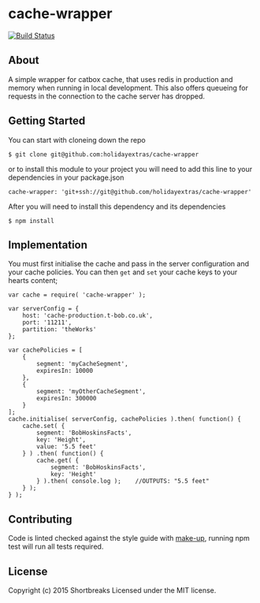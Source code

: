 # cache-wrapper

[![Build Status](https://api.shippable.com/projects/54ff09505ab6cc135296f99e/badge?branchName=master)](https://app.shippable.com/projects/54ff09505ab6cc135296f99e/builds/latest)

## About

A simple wrapper for catbox cache, that uses redis in production and memory when running in local development. This also offers queueing for requests in the connection to the cache server has dropped.

## Getting Started

You can start with cloneing down the repo

```
$ git clone git@github.com:holidayextras/cache-wrapper
```

or to install this module to your project you will need to add this line to your dependencies in your package.json

```
cache-wrapper: 'git+ssh://git@github.com/holidayextras/cache-wrapper'
```

After you will need to install this dependency and its dependencies

```
$ npm install
```

## Implementation

You must first initialise the cache and pass in the server configuration and your cache policies. You can then `get` and `set` your cache keys to your hearts content;

```
var cache = require( 'cache-wrapper' );

var serverConfig = {
	host: 'cache-production.t-bob.co.uk',
	port: '11211',
	partition: 'theWorks'
};

var cachePolicies = [
	{
		segment: 'myCacheSegment',
		expiresIn: 10000
	},
	{
		segment: 'myOtherCacheSegment',
		expiresIn: 300000
	}
];
cache.initialise( serverConfig, cachePolicies ).then( function() {
	cache.set( {
		segment: 'BobHoskinsFacts',
		key: 'Height',
		value: '5.5 feet'
	} ) .then( function() {
		cache.get( {
			segment: 'BobHoskinsFacts',
			key: 'Height'
		} ).then( console.log );	//OUTPUTS: "5.5 feet"
	} );
} );
```

## Contributing

Code is linted checked against the style guide with [make-up](https://github.com/holidayextras/make-up), running npm test will run all tests required.

## License
Copyright (c) 2015 Shortbreaks
Licensed under the MIT license.
